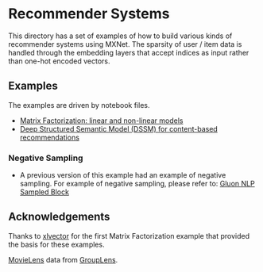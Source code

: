 # Recommender Systems

This directory has a set of examples of how to build various kinds of recommender systems
using MXNet. The sparsity of user / item data is handled through the embedding layers that accept
indices as input rather than one-hot encoded vectors.

## Examples

The examples are driven by notebook files.

* [Matrix Factorization: linear and non-linear models](demo1-MF.ipynb)
* [Deep Structured Semantic Model (DSSM) for content-based recommendations](demo2-dssm.ipynb)


### Negative Sampling

* A previous version of this example had an example of negative sampling. For example of negative sampling, please refer to:
    [Gluon NLP Sampled Block](https://github.com/dmlc/gluon-nlp/blob/master/gluonnlp/model/sampled_block.py)
    

## Acknowledgements

Thanks to [xlvector](https://github.com/xlvector/) for the first Matrix Factorization example
that provided the basis for these examples.

[MovieLens](http://grouplens.org/datasets/movielens/) data from [GroupLens](http://grouplens.org/).

